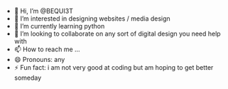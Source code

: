 - 👋 Hi, I’m @BEQUI3T
- 👀 I’m interested in designing websites / media design 
- 🌱 I’m currently learning python
- 💞️ I’m looking to collaborate on any sort of digital design you need help with
- 📫 How to reach me ...
- 😄 Pronouns: any
- ⚡ Fun fact: i am not very good at coding but am hoping to get better someday 

<!---
BEQUI3T/BEQUI3T is a ✨ special ✨ repository because its `README.md` (this file) appears on your GitHub profile.
You can click the Preview link to take a look at your changes.
--->
